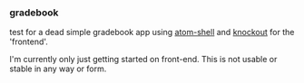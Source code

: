 ### gradebook

test for a dead simple gradebook app using [atom-shell][1] and [knockout][2] for the 'frontend'. 

I'm currently only just getting started on front-end. This is not usable or stable in any way or form.

[1]: https://github.com/atom/atom-shell
[2]: http://knockoutjs.com/
